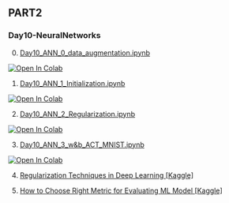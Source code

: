 ## PART2

### Day10-NeuralNetworks
0. [Day10_ANN_0_data_augmentation.ipynb](https://colab.research.google.com/github/yapay-ogrenme/casgem-eu-project-training-on-data-mining-2nd/blob/main/PART2/Day10-NeuralNetworks/notebooks/Day10_ANN_0_data_augmentation.ipynb)

[![Open In Colab](https://colab.research.google.com/assets/colab-badge.svg)](https://colab.research.google.com/github/yapay-ogrenme/casgem-eu-project-training-on-data-mining-2nd/blob/main/PART2/Day10-NeuralNetworks/notebooks/Day10_ANN_0_data_augmentation.ipynb)

1. [Day10_ANN_1_Initialization.ipynb](https://colab.research.google.com/github/yapay-ogrenme/casgem-eu-project-training-on-data-mining-2nd/blob/main/PART2/Day10-NeuralNetworks/notebooks/Day10_ANN_1_Initialization.ipynb)

[![Open In Colab](https://colab.research.google.com/assets/colab-badge.svg)](https://colab.research.google.com/github/yapay-ogrenme/casgem-eu-project-training-on-data-mining-2nd/blob/main/PART2/Day10-NeuralNetworks/notebooks/Day10_ANN_1_Initialization.ipynb)

2. [Day10_ANN_2_Regularization.ipynb](https://colab.research.google.com/github/yapay-ogrenme/casgem-eu-project-training-on-data-mining-2nd/blob/main/PART2/Day10-NeuralNetworks/notebooks/Day10_ANN_2_Regularization.ipynb)

[![Open In Colab](https://colab.research.google.com/assets/colab-badge.svg)](https://colab.research.google.com/github/yapay-ogrenme/casgem-eu-project-training-on-data-mining-2nd/blob/main/PART2/Day10-NeuralNetworks/notebooks/Day10_ANN_2_Regularization.ipynb)


3. [Day10_ANN_3_w&b_ACT_MNIST.ipynb](https://colab.research.google.com/github/yapay-ogrenme/casgem-eu-project-training-on-data-mining-2nd/blob/main/PART2/Day10-NeuralNetworks/notebooks/Day10_ANN_3_w&b_ACT_MNIST.ipynb)

[![Open In Colab](https://colab.research.google.com/assets/colab-badge.svg)](https://colab.research.google.com/github/yapay-ogrenme/casgem-eu-project-training-on-data-mining-2nd/blob/main/PART2/Day10-NeuralNetworks/notebooks/Day10_ANN_3_w&b_ACT_MNIST.ipynb)


4. [Regularization Techniques in Deep Learning [Kaggle]](https://www.kaggle.com/code/yapayogrenme/regularization-techniques-in-deep-learning)


5. [How to Choose Right Metric for Evaluating ML Model [Kaggle]](https://www.kaggle.com/code/yapayogrenme/how-to-choose-right-metric-for-evaluating-ml-model)




